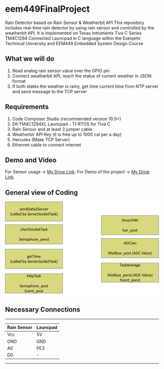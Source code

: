# eem449FinalProject
Rain Detector based on Rain Sensor &amp; Weatherbit API
This repository includes real-time rain detector by using rain sensor and controlled by the weatherbit API. It is implemented on Texas Intruments Tiva C Series TM4C1294 Connected Launcpad in C language within the Eskişehir Technical University and EEM449 Embedded System Design Course

## What we will do
1. Read analog rain sensor value over the GPIO pin
2. Connect weatherbit API, reach the status of current weather in JSON format
3. If both states the weather is rainy, get time current time from NTP server and send message to the TCP server

## Requirements
1. Code Composer Studio (recommended version 10.0<)
2. EK-TM4C1294XL Launcpad - TI-RTOS for Tiva C
1. Rain Sensor and at least 3 jumper cable
1. Weatherbir API Key (it is free up to 1000 cal per a day)
1. Hercules (Make TCP Server)
1. Ethernet cable to connect internet 

## Demo and Video
For Sensor usage -> [My Drive Link](https://drive.google.com/file/d/1y2vRh_AvzKrF7cOgIhf9b8NvS599G6lr/view?usp=sharing).
For Demo of the project -> [My Drive Link](https://drive.google.com/file/d/15sel_Y6Z5ZUKQOO5Tl_mMV7Vu3pUtXId/view?usp=sharing).

##


## General view of Coding

![Image of Yaktocat](Resim1.png)

## Necessary Connections
-----------------------------
| Rain Sensor   |  Launcpad   |
|-------------|-------------  |
|   Vcc       |  5V           |
|   GND       |  GND          |
|   A0        |  PE3          |
|   D0        |  -            |
-----------------------------
